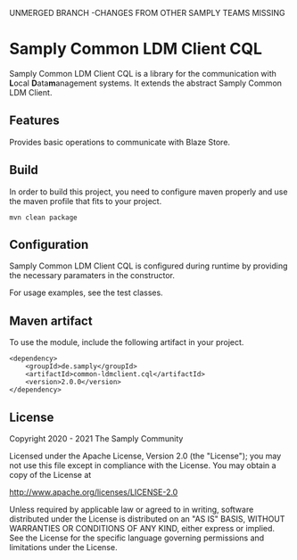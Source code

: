 UNMERGED BRANCH -CHANGES FROM OTHER SAMPLY TEAMS MISSING
# Samply Common LDM Client CQL

Samply Common LDM Client CQL is a library for the communication with **L**ocal **D**ata**m**anagement systems.
It extends the abstract Samply Common LDM Client.

## Features

Provides basic operations to communicate with Blaze Store.

## Build

In order to build this project, you need to configure maven properly and use the maven profile that
fits to your project.

``` 
mvn clean package
```

## Configuration

Samply Common LDM Client CQL is configured during runtime by providing the necessary paramaters in the constructor.

For usage examples, see the test classes.

## Maven artifact

To use the module, include the following artifact in your project.

``` 
<dependency>
    <groupId>de.samply</groupId>
    <artifactId>common-ldmclient.cql</artifactId>
    <version>2.0.0</version>
</dependency>
``` 

## License
       
Copyright 2020 - 2021 The Samply Community
       
Licensed under the Apache License, Version 2.0 (the "License"); you may not use this file except in compliance with the License. You may obtain a copy of the License at
       
http://www.apache.org/licenses/LICENSE-2.0
       
Unless required by applicable law or agreed to in writing, software distributed under the License is distributed on an "AS IS" BASIS, WITHOUT WARRANTIES OR CONDITIONS OF ANY KIND, either express or implied. See the License for the specific language governing permissions and limitations under the License.
